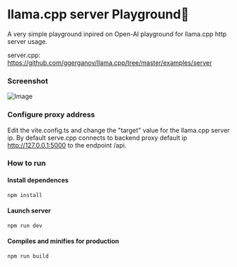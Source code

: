 # llama.cpp server Playground🦙

A very simple playground inpired on Open-AI playground for llama.cpp http server usage.

server.cpp: https://github.com/ggerganov/llama.cpp/tree/master/examples/server

### Screenshot
 ![Image](https://i.ibb.co/QXB89gK/screenshot.png)

### Configure proxy address

Edit the vite.config.ts and change the "target" value for the llama.cpp server ip. By default serve.cpp connects to backend proxy default ip http://127.0.0.1:5000 to the endpoint /api.

### How to run
#### Install dependences
```
npm install
```

#### Launch server
```
npm run dev
```

#### Compiles and minifies for production
```
npm run build
```
